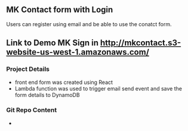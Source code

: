 ## MK Contact form with Login
 
 Users can register using email and be able to use the conatct form.
 
 ## Link to Demo MK Sign in http://mkcontact.s3-website-us-west-1.amazonaws.com/
 ### Project Details
 - front end form was created using React
 - Lambda function was used to trigger email send event and save the form details to DynamoDB
 ### Git Repo Content
 - 
 
 
 
